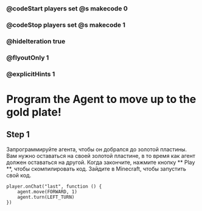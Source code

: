 ### @codeStart players set @s makecode 0
### @codeStop players set @s makecode 1

### @hideIteration true 
### @flyoutOnly 1
### @explicitHints 1


# Program the Agent to move up to the gold plate!

## Step 1
Запрограммируйте агента, чтобы он добрался до золотой пластины. Вам нужно оставаться на своей золотой пластине, в то время как агент должен оставаться на другой. Когда закончите, нажмите кнопку ** Play **, чтобы скомпилировать код. Зайдите в Minecraft, чтобы запустить свой код.


```ghost
player.onChat("last", function () {
    agent.move(FORWARD, 1)
    agent.turn(LEFT_TURN)
})
```  